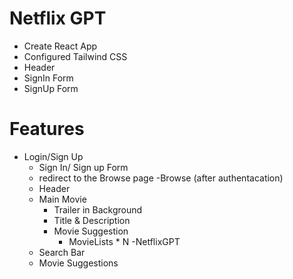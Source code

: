 # Netflix GPT
- Create React App
- Configured Tailwind CSS
- Header
- SignIn Form
- SignUp Form

# Features
- Login/Sign Up
    - Sign In/ Sign up Form
    - redirect to the Browse page
-Browse (after authentacation)
    - Header
    - Main Movie
        - Trailer in Background
        - Title & Description
        - Movie Suggestion
            - MovieLists * N
-NetflixGPT
    - Search Bar
    - Movie Suggestions